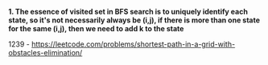 **1. The essence of visited set in BFS search is to uniquely identify each state, so it's not necessarily always be (i,j), if there is more than one state for the same (i,j), then we need to add k to the state**

1239 - https://leetcode.com/problems/shortest-path-in-a-grid-with-obstacles-elimination/
